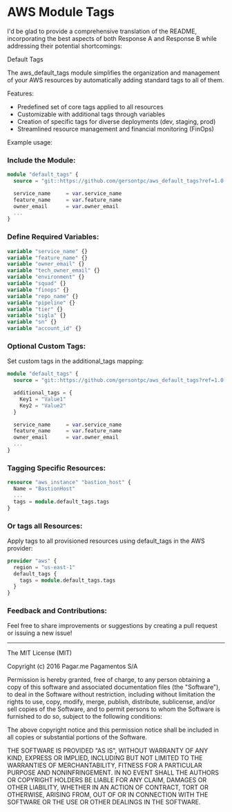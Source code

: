 # AWS Module Tags
I'd be glad to provide a comprehensive translation of the README, incorporating the best aspects of both Response A and Response B while addressing their potential shortcomings:

Default Tags

The aws_default_tags module simplifies the organization and management of your AWS resources by automatically adding standard tags to all of them.

Features:

* Predefined set of core tags applied to all resources
* Customizable with additional tags through variables
* Creation of specific tags for diverse deployments (dev, staging, prod)
* Streamlined resource management and financial monitoring (FinOps)

Example usage:

### Include the Module:

```Terraform
module "default_tags" {
  source = "git::https://github.com/gersontpc/aws_default_tags?ref=1.0.0"

  service_name     = var.service_name
  feature_name     = var.feature_name
  owner_email      = var.owner_email
  ...
}
```
### Define Required Variables:

```Terraform
variable "service_name" {}
variable "feature_name" {}
variable "owner_email" {}
variable "tech_owner_email" {}
variable "environment" {}
variable "squad" {}
variable "finops" {}
variable "repo_name" {}
variable "pipeline" {}
variable "tier" {}
variable "sigla" {}
variable "sn" {}
variable "account_id" {}
```

### Optional Custom Tags:

Set custom tags in the additional_tags mapping:

```Terraform
module "default_tags" {
  source = "git::https://github.com/gersontpc/aws_default_tags?ref=1.0.0"

  additional_tags = {
    Key1 = "Value1"
    Key2 = "Value2"
  }

  service_name     = var.service_name
  feature_name     = var.feature_name
  owner_email      = var.owner_email
  ...
}
````

### Tagging Specific Resources:

```Terraform
resource "aws_instance" "bastion_host" {
  Name = "BastionHost"
  ...
  tags = module.default_tags.tags
}
```

### Or tags all Resources:

Apply tags to all provisioned resources using default_tags in the AWS provider:

```Terraform
provider "aws" {
  region = "us-east-1"
  default_tags {
    tags = module.default_tags.tags
  }
}
```

### Feedback and Contributions:
Feel free to share improvements or suggestions by creating a pull request or issuing a new issue!


---
The MIT License (MIT)

Copyright (c) 2016 Pagar.me Pagamentos S/A

Permission is hereby granted, free of charge, to any person obtaining a copy
of this software and associated documentation files (the "Software"), to deal
in the Software without restriction, including without limitation the rights
to use, copy, modify, merge, publish, distribute, sublicense, and/or sell
copies of the Software, and to permit persons to whom the Software is
furnished to do so, subject to the following conditions:

The above copyright notice and this permission notice shall be included in all
copies or substantial portions of the Software.

THE SOFTWARE IS PROVIDED "AS IS", WITHOUT WARRANTY OF ANY KIND, EXPRESS OR
IMPLIED, INCLUDING BUT NOT LIMITED TO THE WARRANTIES OF MERCHANTABILITY,
FITNESS FOR A PARTICULAR PURPOSE AND NONINFRINGEMENT. IN NO EVENT SHALL THE
AUTHORS OR COPYRIGHT HOLDERS BE LIABLE FOR ANY CLAIM, DAMAGES OR OTHER
LIABILITY, WHETHER IN AN ACTION OF CONTRACT, TORT OR OTHERWISE, ARISING FROM,
OUT OF OR IN CONNECTION WITH THE SOFTWARE OR THE USE OR OTHER DEALINGS IN THE
SOFTWARE.
